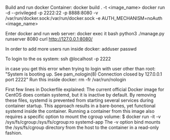 Build and run docker Container:
docker build . -t <image_name>
docker run -d --privileged -p 2222:22 -p 8888:8080 -v /var/run/docker.sock:/var/run/docker.sock -e AUTH_MECHANISM=noAuth <image_name>

Enter docker and run web server:
docker exec it <CONTAINER ID> bash
python3 ./manage.py runserver 8080 
curl http://127.0.0.1:8080/

In order to add more users run inside docker: 
adduser <username>
passwd <username>

To login to the os system:
ssh <username>@localhost -p 2222

in case you get this error when trying to login with user other than root: 
"System is booting up. See pam_nologin(8) 
Connection closed by 127.0.0.1 port 2222"
Run this inside docker: 
rm -fr /var/run/nologin

First few lines in Dockerfile explained:
The current official Docker image for CentOS does contain systemd, but it is inactive by default.
By removing these files, systemd is prevented from starting several services during container startup. This approach results in a bare-bones, yet functional systemd inside the container.
Running a container from this image also requires a specific option to mount the cgroup volume:
$ docker run -it -v /sys/fs/cgroup:/sys/fs/cgroup:ro systemd-app
The -v option bind mounts the /sys/fs/cgroup directory from the host to the container in a read-only fashion.
